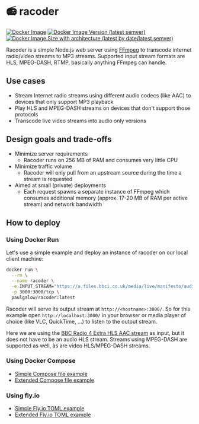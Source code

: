 # 📻 racoder

[![Docker Image](https://github.com/paulgalow/racoder/actions/workflows/docker-image.yml/badge.svg)](https://github.com/paulgalow/racoder/actions/workflows/docker-image.yml)
[![Docker Image Version (latest semver)](https://img.shields.io/docker/v/paulgalow/racoder)](https://hub.docker.com/r/paulgalow/racoder/tags)
[![Docker Image Size with architecture (latest by date/latest semver)](https://img.shields.io/docker/image-size/paulgalow/racoder)](https://hub.docker.com/r/paulgalow/racoder/tags)

Racoder is a simple Node.js web server using [FFmpeg](https://ffmpeg.org/) to transcode internet radio/video streams to MP3 streams. Supported input stream formats are HLS, MPEG-DASH, RTMP, basically anything FFmpeg can handle.

## Use cases

- Stream Internet radio streams using different audio codecs (like AAC) to devices that only support MP3 playback
- Play HLS and MPEG-DASH streams on devices that don't support those protocols
- Transcode live video streams into audio only versions

## Design goals and trade-offs

- Minimize server requirements
  - Racoder runs on 256 MB of RAM and consumes very little CPU
- Minimize traffic volume
  - Racoder will only pull from an upstream source during the time a stream is requested
- Aimed at small (private) deployments
  - Each request spawns a separate instance of FFmpeg which consumes additional memory (approx. 17-20 MB of RAM per active stream) and network bandwidth

## How to deploy

### Using Docker Run

Let's use a simple example and deploy an instance of racoder on our local client machine:

```sh
docker run \
  --rm \
  --name racoder \
  -e INPUT_STREAM="https://a.files.bbci.co.uk/media/live/manifesto/audio/simulcast/hls/nonuk/sbr_low/ak/bbc_radio_four_extra.m3u8" \
  -p 3000:3000/tcp \
  paulgalow/racoder:latest
```

Racoder will serve its output stream at `http://<hostname>:3000/`. So for this example open `http://localhost:3000/` in your browser or media player of choice (like VLC, QuickTime, …) to listen to the output stream.

Here we are using the [BBC Radio 4 Extra HLS AAC stream](https://en.everybodywiki.com/List_of_BBC_radio_stream_URLs#Digital-only_stations) as input, but it does not have to be an audio HLS stream. Streams using MPEG-DASH are supported as well, as are video HLS/MPEG-DASH streams.

### Using Docker Compose

- [Simple Compose file example](https://github.com/paulgalow/racoder/blob/main/examples/docker-compose.simple.yml)
- [Extended Compose file example](https://github.com/paulgalow/racoder/blob/main/examples/docker-compose.extended.yml)

### Using fly.io

- [Simple Fly.io TOML example](https://github.com/paulgalow/racoder/blob/main/examples/fly.simple.toml)
- [Extended Fly.io TOML example](https://github.com/paulgalow/racoder/blob/main/examples/fly.extended.toml)
